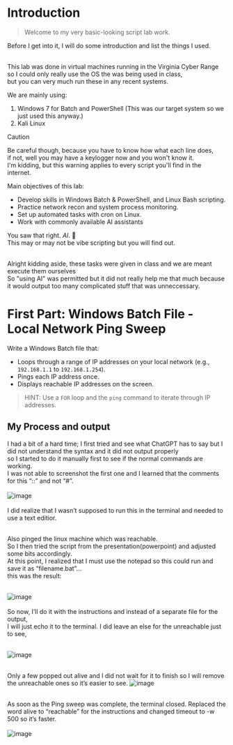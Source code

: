 # Introduction
> Welcome to my very basic-looking script lab work. <br>

Before I get into it, I will do some introduction and list the things I used. <br><br>

This lab was done in virtual machines running in the Virginia Cyber Range so I could only really use the OS the was being used in class, <br> 
but you can very much run these in any recent systems.

We are mainly using:
<ol>
  <li>Windows 7 for Batch and PowerShell (This was our target system so we just used this anyway.) </li>
  <li>Kali Linux</li>
</ol>

>[!CAUTION]  
>Be careful though, because you have to know how what each line does, <br>
>if not, well you may have a keylogger now and you won't know it.<br>
>I'm kidding, but this warning applies to every script you'll find in the internet.

Main objectives of this lab:
<ul>
  <li>Develop skills in Windows Batch & PowerShell, and Linux Bash scripting.</li>
  <li>Practice network recon and system process monitoring.</li>
  <li>Set up automated tasks with cron on Linux.</li>
  <li>Work with commonly available AI assistants</li>
</ul>

You saw that right. <em>AI</em>. 🫢 <br>
This may or may not be vibe scripting but you will find out. <br>
<br>

Alright kidding aside, these tasks were given in class and we are meant execute them ourselves <br>
So "using AI" was permitted but it did not really help me that much because it would output too many complicated stuff that was unneccessary.


# First Part: Windows Batch File - Local Network Ping Sweep

Write a Windows Batch file that: <br>
   - Loops through a range of IP addresses on your local network (e.g., `192.168.1.1` to `192.168.1.254`).
   - Pings each IP address once.
   - Displays reachable IP addresses on the screen.
> HINT: Use a `FOR` loop and the `ping` command to iterate through IP addresses.


## My Process and output
I had a bit of a hard time; I first tried and see what ChatGPT has to say but I did not understand the syntax and it did not output properly <br>
so I started to do it manually first to see if the normal commands are working.  <br>
I was not able to screenshot the first one and I learned that the comments for this “::” and not “#”.  <br><br>
![image](https://github.com/user-attachments/assets/e15056aa-624d-4690-9c5b-04511a4d8461) <br><br>
I did realize that I wasn’t supposed to run this in the terminal and needed to use a text editior.<br><br>

Also pinged the linux machine which was reachable.<br>
So I then tried the script from the presentation(powerpoint) and adjusted some bits accordingly.<br>
At this point, I realized that I must use the notepad so this could run and save it as “filename.bat”…<br>
this was the result:<br><br>

![image](https://github.com/user-attachments/assets/2fc0181e-3224-4e3c-8b1f-188ac0e36422)<br><br>
So now, I’ll do it with the instructions and instead of a separate file for the output, <br>
I will just echo it to the terminal. I did leave an else for the unreachable just to see, <br><br>

![image](https://github.com/user-attachments/assets/a3a7e721-999f-450c-a7ea-fa61313afc3b)<br><br>

Only a few popped out alive and I did not wait for it to finish so I will remove the unreachable ones so it’s easier to see.
![image](https://github.com/user-attachments/assets/7c10e89d-f798-46fd-b328-bcb0f1e1efe2) <br><br>

As soon as the Ping sweep was complete, the terminal closed. Replaced the word alive to “reachable” for the instructions and changed timeout to -w 500 so it’s faster. <br><br>
![image](https://github.com/user-attachments/assets/d34280a6-8abf-4d0c-a226-bf630cb9a504)





